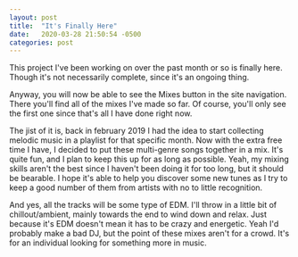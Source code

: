 ```yaml
---
layout: post
title:  "It's Finally Here"
date:   2020-03-28 21:50:54 -0500
categories: post
---
```

This project I've been working on over the past month or so is finally here. Though it's not necessarily complete, since it's an ongoing thing.

Anyway, you will now be able to see the Mixes button in the site navigation. There you'll find all of the mixes I've made so far. Of course, you'll only see the first one since that's all I have done right now.

The jist of it is, back in february 2019 I had the idea to start collecting melodic music in a playlist for that specific month. Now with the extra free time I have, I decided to put these multi-genre songs together in a mix. It's quite fun, and I plan to keep this up for as long as possible. Yeah, my mixing skills aren't the best since I haven't been doing it for too long, but it should be bearable. I hope it's able to help you discover some new tunes as I try to keep a good number of them from artists with no to little recognition.

And yes, all the tracks will be some type of EDM. I'll throw in a little bit of chillout/ambient, mainly towards the end to wind down and relax. Just because it's EDM doesn't mean it has to be crazy and energetic. Yeah I'd probably make a bad DJ, but the point of these mixes aren't for a crowd. It's for an individual looking for something more in music.